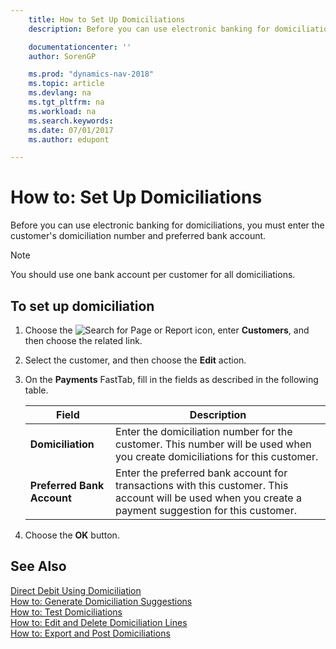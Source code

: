 ```yaml
---
    title: How to Set Up Domiciliations
    description: Before you can use electronic banking for domiciliations, you must enter the customer's domiciliation number and preferred bank account.

    documentationcenter: ''
    author: SorenGP

    ms.prod: "dynamics-nav-2018"
    ms.topic: article
    ms.devlang: na
    ms.tgt_pltfrm: na
    ms.workload: na
    ms.search.keywords:
    ms.date: 07/01/2017
    ms.author: edupont

---
```

# How to: Set Up Domiciliations
Before you can use electronic banking for domiciliations, you must enter the customer's domiciliation number and preferred bank account.  

> [!NOTE]  
>  You should use one bank account per customer for all domiciliations.  

## To set up domiciliation  

1.  Choose the ![Search for Page or Report](../../media/ui-search/search_small.png "Search for Page or Report icon") icon, enter **Customers**, and then choose the related link.  
2.  Select the customer, and then choose the **Edit** action.  
3.  On the **Payments** FastTab, fill in the fields as described in the following table.  

    |Field|Description|  
    |---------------------------------|---------------------------------------|  
    |**Domiciliation**|Enter the domiciliation number for the customer. This number will be used when you create domiciliations for this customer.|  
    |**Preferred Bank Account**|Enter the preferred bank account for transactions with this customer. This account will be used when you create a payment suggestion for this customer.|  

4.  Choose the **OK** button.  

## See Also  
 [Direct Debit Using Domiciliation](direct-debit-using-domiciliation.md)   
 [How to: Generate Domiciliation Suggestions](how-to-generate-domiciliation-suggestions.md)   
 [How to: Test Domiciliations](how-to-test-domiciliations.md)   
 [How to: Edit and Delete Domiciliation Lines](how-to-edit-and-delete-domiciliation-lines.md)   
 [How to: Export and Post Domiciliations](how-to-export-and-post-domiciliations.md)
